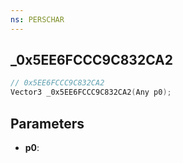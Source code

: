 ```yaml
---
ns: PERSCHAR
---
```

## _0x5EE6FCCC9C832CA2

```c
// 0x5EE6FCCC9C832CA2
Vector3 _0x5EE6FCCC9C832CA2(Any p0);
```

## Parameters
* **p0**:
